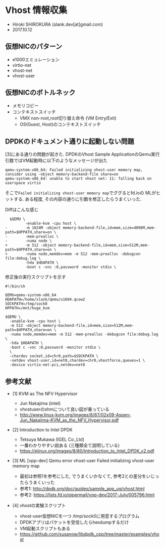 
# Vhost 情報収集

- Hiroki SHIROKURA (slank.dev[at]gmail.com)
- 2017.10.12

## 仮想NICのパターン

- e1000エミュレーション
- virtio-net
- vhost-net
- vhost-user

## 仮想NICのボトルネック

- メモリコピー
- コンテキストスイッチ
	- VMX non-root,root切り替え命令 (VM Entry/Exit)
	- OS(Guest, Host)のコンテキストスイッチ

## DPDKのドキュメント通りに起動しない問題

[3]にある通りの問題が起きた.
DPDKのVhost Sample ApplicationのQemu実行引数ではVM起動時に以下のようなメッセージが出た
```
qemu-system-x86_64: Failed initializing vhost-user memory map, consider using -object memory-backend-file share=on
qemu-system-x86_64: unable to start vhost net: 11: falling back on userspace virtio
```

そこで``Failed initializing vhost-user memory map``でググるとfd.ioの
MLがヒットする. ある程度, その内容の通りに引数を修正したらうまくいった.

Diffはこんな感じ
```
  $QEMU \
         -enable-kvm -cpu host \
-        -m 1024M -object memory-backend-file,id=mem,size=4096M,mem-path=$HPPATH,share=on \
-        -mem-prealloc \
-        -numa node \
+        -m 512 -object memory-backend-file,id=mem,size=512M,mem-path=$HPPATH,share=on \
+        -numa node,memdev=mem -m 512 -mem-prealloc -debugcon file:debug.log \
         -hda $HDAPATH \
         -boot c -vnc :0,password -monitor stdio \
```

修正後の実行スクリプトを示す
```
#!/bin/sh

QEMU=qemu-system-x86_64
HDAPATH=/home/slank/qemu/u1604.qcow2
SOCKPATH=/tmp/sock0
HPPATH=/mnt/huge_kvm

$QEMU \
  -enable-kvm -cpu host \
  -m 512 -object memory-backend-file,id=mem,size=512M,mem-path=$HPPATH,share=on \
  -numa node,memdev=mem -m 512 -mem-prealloc -debugcon file:debug.log \
  -hda $HDAPATH \
  -boot c -vnc :0,password -monitor stdio \
  \
  -chardev socket,id=chr0,path=$SOCKPATH \
  -netdev vhost-user,id=net0,chardev=chr0,vhostforce,queues=1 \
  -device virtio-net-pci,netdev=net0
```


## 参考文献

- [1] KVM as The NFV Hypervisor
	- Jun Nakajima (intel)
	- vhostuserのshmについて良い図が乗っている
	- http://www.linux-kvm.org/images/8/87/02x09-Aspen-Jun_Nakajima-KVM_as_the_NFV_Hypervisor.pdf

- [2] Introduction to Intel DPDK
	- Tetsuya Mukawa (IGEL Co.,Ltd)
	- 一番わかりやすい説ある (三種類全て説明している)
	- https://elinux.org/images/8/80/Introduction_to_Intel_DPDK_v2.pdf

- [3] ML [vpp-dev] Qemu error vhost-user Failed initializing vhost-user memory map
	- 最初は参照1を参考にした, でうまくいかなくて, 参考2との差分をいじったらうまくいった
	- 参考1: http://dpdk.org/doc/guides/sample_app_ug/vhost.html
	- 参考2: https://lists.fd.io/pipermail/vpp-dev/2017-July/005796.html

- [4] vhostの実験スクリプト
	- vhost-user仮想NICを一つ /tmp/sock0に用意するプログラム
	- DPDKアプリはパケットを受信したらhexdumpするだけ
	- VM起動スクリプトもある
	- https://github.com/susanow/libdpdk_cpp/tree/master/examples/vhost


